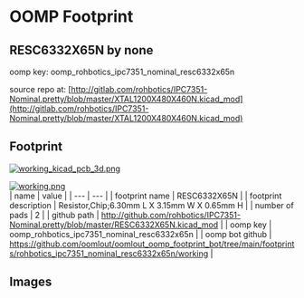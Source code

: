 # OOMP Footprint  
## RESC6332X65N  by none  
  
oomp key: oomp_rohbotics_ipc7351_nominal_resc6332x65n  
  
source repo at: [http://gitlab.com/rohbotics/IPC7351-Nominal.pretty/blob/master/XTAL1200X480X460N.kicad_mod](http://gitlab.com/rohbotics/IPC7351-Nominal.pretty/blob/master/XTAL1200X480X460N.kicad_mod)  
## Footprint  
  
[![working_kicad_pcb_3d.png](working_kicad_pcb_3d_600.png)](working_kicad_pcb_3d.png)  
  
[![working.png](working_600.png)](working.png)  
| name | value | 
| --- | --- | 
| footprint name | RESC6332X65N | 
| footprint description | Resistor,Chip;6.30mm L X 3.15mm W X 0.65mm H | 
| number of pads | 2 | 
| github path | http://github.com/rohbotics/IPC7351-Nominal.pretty/blob/master/RESC6332X65N.kicad_mod | 
| oomp key | oomp_rohbotics_ipc7351_nominal_resc6332x65n | 
| oomp bot github | https://github.com/oomlout/oomlout_oomp_footprint_bot/tree/main/footprints/rohbotics_ipc7351_nominal_resc6332x65n/working | 
## Images  
